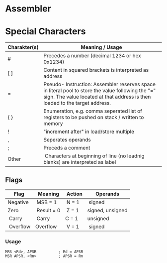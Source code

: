 # Assembler

# Special Characters

| Charakter(s) | Meaning / Usage |
|--|--|
| # | Precedes a number (decimal 1234 or hex 0x1234) |
| \[ \] | Content in squared brackets is interpreted as address |
| = | Pseudo- Instruction: Assembler reserves space in literal pool to store the value following the "=" sign. The value located at that address is then loaded to the target address. |
| \{ \} | Enumeration, e.g. comma seperated list of registers to be pushed on stack / written to memory |
| ! | "increment after" in load/store multiple |
| , | Seperates operands |
| ; | Preceds a comment |
| Other | Characters at beginning of line (no leadnig blanks) are interpreted as label |


## Flags

| Flag | Meaning | Action | Operands |
|------|---------|--------|----------|
| Negative | MSB = 1 | N = 1 | signed |
| Zero | Result = 0 | Z = 1 | signed, unsigned |
| Carry | Carry | C = 1 | unsigned |
| Overflow | Overflow | V = 1 | signed |


### Usage 

```assembler
MRS <Rd>, APSR          ; Rd = APSR
MSR APSR, <Rn>          ; APSR = Rn
```
